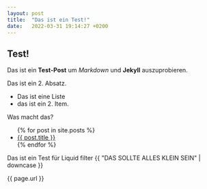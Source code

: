 ```yaml
---
layout: post
title:  "Das ist ein Test!"
date:   2022-03-31 19:14:27 +0200
---
```


## Test!

Das ist ein **Test-Post** um *Markdown* und **Jekyll** auszuprobieren.

Das ist ein 2. Absatz.

- Das ist eine Liste
- das ist ein 2. Item.

Was macht das?
<ul>
  {% for post in site.posts %}
    <li>
      <a href="{{ post.url }}">{{ post.title }}</a>
    </li>
  {% endfor %}
</ul>

Das ist ein Test für Liquid filter {{ "DAS SOLLTE ALLES KLEIN SEIN" | downcase }}

{{ page.url }}